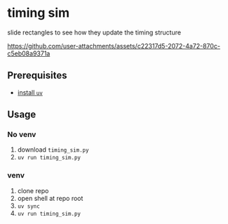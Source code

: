 # timing sim

slide rectangles to see how they update the timing structure

https://github.com/user-attachments/assets/c22317d5-2072-4a72-870c-c5eb08a9371a

## Prerequisites

- [install `uv`](https://docs.astral.sh/uv/getting-started/installation/#__tabbed_1_2)

## Usage 

### No venv

1. download `timing_sim.py`
1. `uv run timing_sim.py`

### venv

1. clone repo
1. open shell at repo root
1. `uv sync`
1. `uv run timing_sim.py`
